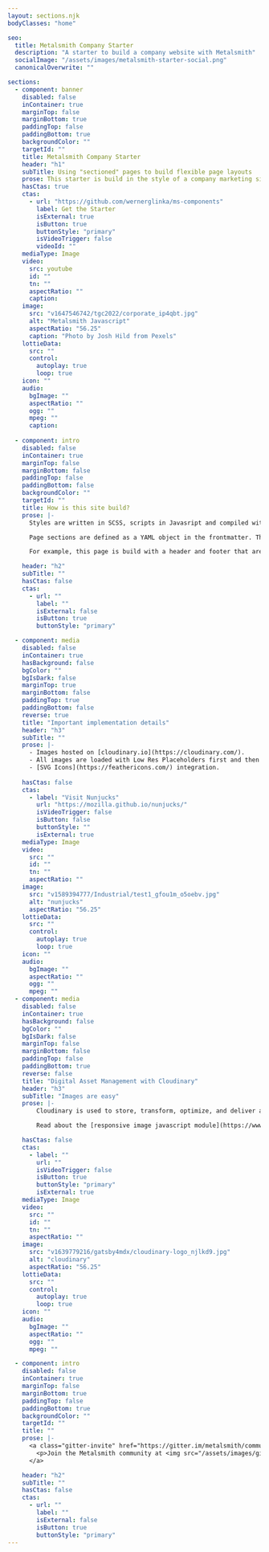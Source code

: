 ```yaml
---
layout: sections.njk
bodyClasses: "home"

seo:
  title: Metalsmith Company Starter
  description: "A starter to build a company website with Metalsmith"
  socialImage: "/assets/images/metalsmith-starter-social.png"
  canonicalOverwrite: ""

sections:
  - component: banner
    disabled: false
    inContainer: true
    marginTop: false
    marginBottom: true
    paddingTop: false
    paddingBottom: true
    backgroundColor: ""
    targetId: ""
    title: Metalsmith Company Starter
    header: "h1"
    subTitle: Using "sectioned" pages to build flexible page layouts
    prose: This starter is build in the style of a company marketing site. The components on this site are bare-bone interpretations of common information presentation patterns that can be found on many corporate websites. [The source code for this site can be found on GitHub](https://github.com/wernerglinka/metalsmith-company-starter).
    hasCtas: true
    ctas:
      - url: "https://github.com/wernerglinka/ms-components"
        label: Get the Starter
        isExternal: true
        isButton: true
        buttonStyle: "primary"
        isVideoTrigger: false
        videoId: ""
    mediaType: Image
    video:
      src: youtube
      id: ""
      tn: ""
      aspectRatio: ""
      caption:
    image:
      src: "v1647546742/tgc2022/corporate_ip4qbt.jpg"
      alt: "Metalsmith Javascript"
      aspectRatio: "56.25"
      caption: "Photo by Josh Hild from Pexels"
    lottieData:
      src: ""
      control:
        autoplay: true
        loop: true
    icon: ""
    audio:
      bgImage: ""
      aspectRatio: ""
      ogg: ""
      mpeg: ""
      caption:
   
  - component: intro
    disabled: false
    inContainer: true
    marginTop: false
    marginBottom: false
    paddingTop: false
    paddingBottom: false
    backgroundColor: ""
    targetId: ""
    title: How is this site build?
    prose: |-
      Styles are written in SCSS, scripts in Javasript and compiled with Metalsmith plugins. Content is written in [Markdown](https://marked.js.org/) and templates are coded with [Nunjucks](https://mozilla.github.io/nunjucks/). **All page content is defined in the frontmatter of each page**. Except for blog pages, there are no long-text markdown sections. Rather content text area fields in the page frontmatter are compiled into HTML with a Nunjucks filter. 

      Page sections are defined as a YAML object in the frontmatter. This approach lends itself to an easy integration with headless CMSs like forestry.io. Get more [detailed explanations in this blogpost](https://glinka.co/blog).

      For example, this page is build with a header and footer that are the same for every page. Then it uses three components, a Banner, a text section and a media component twice for the body content.

    header: "h2"
    subTitle: ""
    hasCtas: false
    ctas:
      - url: ""
        label: ""
        isExternal: false
        isButton: true
        buttonStyle: "primary"

  - component: media
    disabled: false
    inContainer: true
    hasBackground: false
    bgColor: ""
    bgIsDark: false
    marginTop: true
    marginBottom: false
    paddingTop: true
    paddingBottom: false
    reverse: true
    title: "Important implementation details"
    header: "h3"
    subTitle: ""
    prose: |-
      - Images hosted on [cloudinary.io](https://cloudinary.com/).
      - All images are loaded with Low Res Placeholders first and then replaced when the image enters the browser viewport (lazy load).
      - [SVG Icons](https://feathericons.com/) integration.
    
    hasCtas: false
    ctas:
      - label: "Visit Nunjucks"
        url: "https://mozilla.github.io/nunjucks/"
        isVideoTrigger: false
        isButton: false
        buttonStyle: ""
        isExternal: true
    mediaType: Image
    video:
      src: ""
      id: ""
      tn: ""
      aspectRatio: ""
    image:
      src: "v1589394777/Industrial/test1_gfou1m_o5oebv.jpg"
      alt: "nunjucks"
      aspectRatio: "56.25"
    lottieData:
      src: ""
      control:
        autoplay: true
        loop: true
    icon: ""
    audio:
      bgImage: ""
      aspectRatio: ""
      ogg: ""
      mpeg: ""
  - component: media
    disabled: false
    inContainer: true
    hasBackground: false
    bgColor: ""
    bgIsDark: false
    marginTop: false
    marginBottom: false
    paddingTop: false
    paddingBottom: true
    reverse: false
    title: "Digital Asset Management with Cloudinary"
    header: "h3"
    subTitle: "Images are easy"
    prose: |-
        Cloudinary is used to store, transform, optimize, and deliver all site media assets — images and videos with easy-to-use APIs. This service takes the pain of image management and responsive image set creations away. You just tell cloudinary, in the image url, what the image size should be and more. Click here to [get started](https://cloudinary.com/documentation/how_to_integrate_cloudinary).

        Read about the [responsive image javascript module](https://www.glinka.co/blog/building-responsive-progressive-image-component/) on glinka.co.

    hasCtas: false
    ctas:
      - label: ""
        url: ""
        isVideoTrigger: false
        isButton: true
        buttonStyle: "primary"
        isExternal: true
    mediaType: Image
    video:
      src: ""
      id: ""
      tn: ""
      aspectRatio: ""
    image:
      src: "v1639779216/gatsby4mdx/cloudinary-logo_njlkd9.jpg"
      alt: "cloudinary"
      aspectRatio: "56.25"
    lottieData:
      src: ""
      control:
        autoplay: true
        loop: true
    icon: ""
    audio:
      bgImage: ""
      aspectRatio: ""
      ogg: ""
      mpeg: ""

  - component: intro
    disabled: false
    inContainer: true
    marginTop: false
    marginBottom: true
    paddingTop: false
    paddingBottom: true
    backgroundColor: ""
    targetId: ""
    title: ""
    prose: |-
      <a class="gitter-invite" href="https://gitter.im/metalsmith/community">
        <p>Join the Metalsmith community at <img src="/assets/images/gitter.png" alt="gitter" /> to discuss all-things Metalsmith.</p>
      </a>

    header: "h2"
    subTitle: ""
    hasCtas: false
    ctas:
      - url: ""
        label: ""
        isExternal: false
        isButton: true
        buttonStyle: "primary"
---
```

